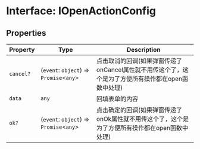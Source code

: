 # Interface: IOpenActionConfig

## Properties

| Property | Type | Description |
| ------ | ------ | ------ |
| `cancel?` | (`event`: `object`) => `Promise`\<`any`\> | 点击取消的回调(如果弹窗传递了onCancel属性就不用传这个了，这个是为了方便所有操作都在open函数中处理) |
| `data` | `any` | 回填表单的内容 |
| `ok?` | (`event`: `object`) => `Promise`\<`any`\> | 点击确定的回调(如果弹窗传递了onOk属性就不用传这个了，这个是为了方便所有操作都在open函数中处理) |
